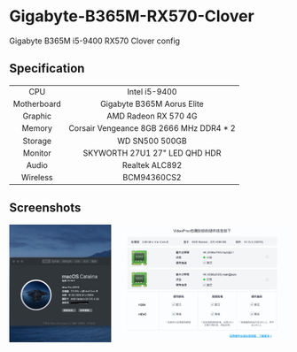 # Gigabyte-B365M-RX570-Clover

Gigabyte B365M i5-9400 RX570 Clover config

## Specification

|      |                                    |
| :------: | :----------------------------------------: |
|  CPU  |        Intel i5-9400                        |
|   Motherboard   |        Gigabyte B365M Aorus Elite           |
|   Graphic   |        AMD Radeon RX 570 4G              |
|   Memory   |        Corsair Vengeance 8GB 2666 MHz DDR4 * 2 |
|   Storage   |        WD SN500 500GB                     |
|  Monitor  |        SKYWORTH 27U1 27" LED QHD HDR         |
|   Audio   |        Realtek ALC892                       |
|   Wireless   |        BCM94360CS2                          |

## Screenshots

![](https://raw.githubusercontent.com/ChuanfengZhang/Image-Hosting/master/img/20200603063654.png)